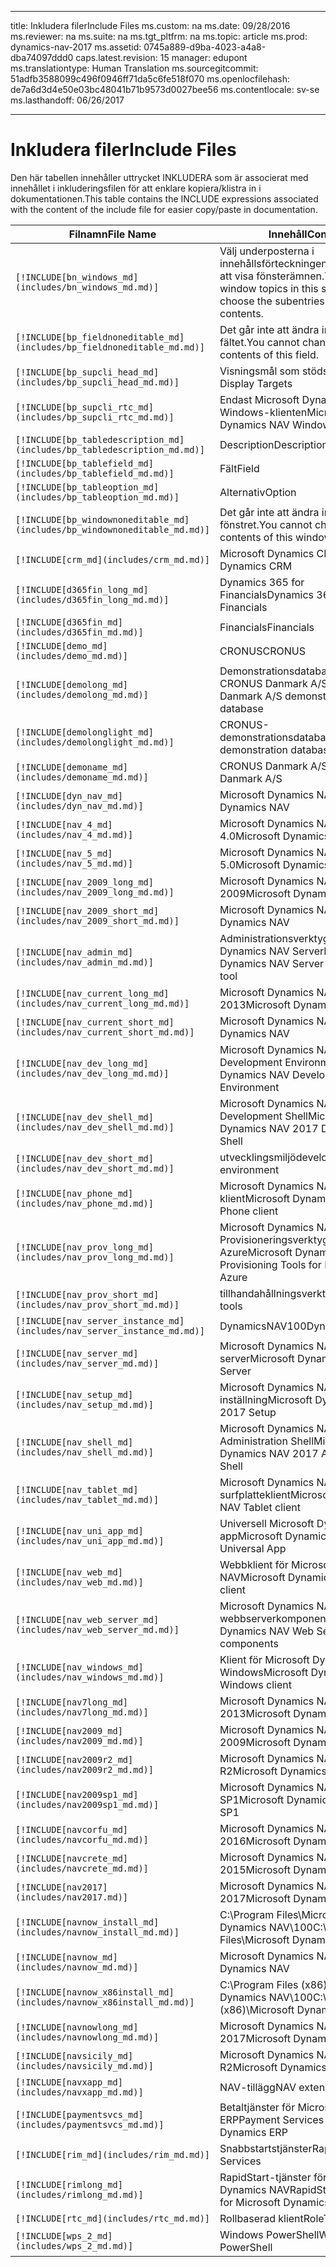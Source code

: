 
---
title: <span data-ttu-id="e4d1a-101">Inkludera filer</span><span class="sxs-lookup"><span data-stu-id="e4d1a-101">Include Files</span></span>
ms.custom: na
ms.date: 09/28/2016
ms.reviewer: na
ms.suite: na
ms.tgt_pltfrm: na
ms.topic: article
ms.prod: dynamics-nav-2017
ms.assetid: 0745a889-d9ba-4023-a4a8-dba74097ddd0
caps.latest.revision: 15
manager: edupont
ms.translationtype: Human Translation
ms.sourcegitcommit: 51adfb3588099c496f0946ff71da5c6fe518f070
ms.openlocfilehash: de7a6d3d4e50e03bc48041b71b9573d0027bee56
ms.contentlocale: sv-se
ms.lasthandoff: 06/26/2017

---

# <a name="include-files"></a><span data-ttu-id="e4d1a-102">Inkludera filer</span><span class="sxs-lookup"><span data-stu-id="e4d1a-102">Include Files</span></span>

<span data-ttu-id="e4d1a-103">Den här tabellen innehåller uttrycket INKLUDERA som är associerat med innehållet i inkluderingsfilen för att enklare kopiera/klistra in i dokumentationen.</span><span class="sxs-lookup"><span data-stu-id="e4d1a-103">This table contains the INCLUDE expressions associated with the content of the include file for easier copy/paste in documentation.</span></span>

|<span data-ttu-id="e4d1a-104">Filnamn</span><span class="sxs-lookup"><span data-stu-id="e4d1a-104">File Name</span></span>   |<span data-ttu-id="e4d1a-105">Innehåll</span><span class="sxs-lookup"><span data-stu-id="e4d1a-105">Content</span></span>  |
|------------|---------|
|`[!INCLUDE[bn_windows_md](includes/bn_windows_md.md)]`|<span data-ttu-id="e4d1a-106">Välj underposterna i innehållsförteckningen i avsnittet för att visa fönsterämnen.</span><span class="sxs-lookup"><span data-stu-id="e4d1a-106">To see the window topics in this section, choose the subentries in the table of contents.</span></span>|
|`[!INCLUDE[bp_fieldnoneditable_md](includes/bp_fieldnoneditable_md.md)]`|<span data-ttu-id="e4d1a-107">Det går inte att ändra innehållet i fältet.</span><span class="sxs-lookup"><span data-stu-id="e4d1a-107">You cannot change the contents of this field.</span></span>|
|`[!INCLUDE[bp_supcli_head_md](includes/bp_supcli_head_md.md)]`|<span data-ttu-id="e4d1a-108">Visningsmål som stöds</span><span class="sxs-lookup"><span data-stu-id="e4d1a-108">Supported Display Targets</span></span>|
|`[!INCLUDE[bp_supcli_rtc_md](includes/bp_supcli_rtc_md.md)]`|<span data-ttu-id="e4d1a-109">Endast Microsoft Dynamics NAV Windows-klienten</span><span class="sxs-lookup"><span data-stu-id="e4d1a-109">Microsoft Dynamics NAV Windows client only</span></span>|
|`[!INCLUDE[bp_tabledescription_md](includes/bp_tabledescription_md.md)]`|<span data-ttu-id="e4d1a-110">Description</span><span class="sxs-lookup"><span data-stu-id="e4d1a-110">Description</span></span>| 
|`[!INCLUDE[bp_tablefield_md](includes/bp_tablefield_md.md)]`|<span data-ttu-id="e4d1a-111">Fält</span><span class="sxs-lookup"><span data-stu-id="e4d1a-111">Field</span></span>|
|`[!INCLUDE[bp_tableoption_md](includes/bp_tableoption_md.md)]`|<span data-ttu-id="e4d1a-112">Alternativ</span><span class="sxs-lookup"><span data-stu-id="e4d1a-112">Option</span></span>|
|`[!INCLUDE[bp_windownoneditable_md](includes/bp_windownoneditable_md.md)]`|<span data-ttu-id="e4d1a-113">Det går inte att ändra innehållet i fönstret.</span><span class="sxs-lookup"><span data-stu-id="e4d1a-113">You cannot change the contents of this window.</span></span>|
|`[!INCLUDE[crm_md](includes/crm_md.md)]`|<span data-ttu-id="e4d1a-114">Microsoft Dynamics CRM</span><span class="sxs-lookup"><span data-stu-id="e4d1a-114">Microsoft Dynamics CRM</span></span>|
|`[!INCLUDE[d365fin_long_md](includes/d365fin_long_md.md)]`|<span data-ttu-id="e4d1a-115">Dynamics 365 for Financials</span><span class="sxs-lookup"><span data-stu-id="e4d1a-115">Dynamics 365 for Financials</span></span>|
|`[!INCLUDE[d365fin_md](includes/d365fin_md.md)]`|<span data-ttu-id="e4d1a-116">Financials</span><span class="sxs-lookup"><span data-stu-id="e4d1a-116">Financials</span></span>|
|`[!INCLUDE[demo_md](includes/demo_md.md)]`|<span data-ttu-id="e4d1a-117">CRONUS</span><span class="sxs-lookup"><span data-stu-id="e4d1a-117">CRONUS</span></span>|
|`[!INCLUDE[demolong_md](includes/demolong_md.md)]`|<span data-ttu-id="e4d1a-118">Demonstrationsdatabasen från CRONUS Danmark A/S</span><span class="sxs-lookup"><span data-stu-id="e4d1a-118">CRONUS Danmark A/S demonstration database</span></span>|
|`[!INCLUDE[demolonglight_md](includes/demolonglight_md.md)]`|<span data-ttu-id="e4d1a-119">CRONUS-demonstrationsdatabas</span><span class="sxs-lookup"><span data-stu-id="e4d1a-119">CRONUS demonstration database</span></span>|
|`[!INCLUDE[demoname_md](includes/demoname_md.md)]`|<span data-ttu-id="e4d1a-120">CRONUS Danmark A/S</span><span class="sxs-lookup"><span data-stu-id="e4d1a-120">CRONUS Danmark A/S</span></span>|
|`[!INCLUDE[dyn_nav_md](includes/dyn_nav_md.md)]`|<span data-ttu-id="e4d1a-121">Microsoft Dynamics NAV</span><span class="sxs-lookup"><span data-stu-id="e4d1a-121">Microsoft Dynamics NAV</span></span>|
|`[!INCLUDE[nav_4_md](includes/nav_4_md.md)]`|<span data-ttu-id="e4d1a-122">Microsoft Dynamics NAV 4.0</span><span class="sxs-lookup"><span data-stu-id="e4d1a-122">Microsoft Dynamics NAV 4.0</span></span>|
|`[!INCLUDE[nav_5_md](includes/nav_5_md.md)]`|<span data-ttu-id="e4d1a-123">Microsoft Dynamics NAV 5.0</span><span class="sxs-lookup"><span data-stu-id="e4d1a-123">Microsoft Dynamics NAV 5.0</span></span>|
|`[!INCLUDE[nav_2009_long_md](includes/nav_2009_long_md.md)]`|<span data-ttu-id="e4d1a-124">Microsoft Dynamics NAV 2009</span><span class="sxs-lookup"><span data-stu-id="e4d1a-124">Microsoft Dynamics NAV 2009</span></span>|
|`[!INCLUDE[nav_2009_short_md](includes/nav_2009_short_md.md)]`|<span data-ttu-id="e4d1a-125">Microsoft Dynamics NAV</span><span class="sxs-lookup"><span data-stu-id="e4d1a-125">Microsoft Dynamics NAV</span></span>|
|`[!INCLUDE[nav_admin_md](includes/nav_admin_md.md)]`|<span data-ttu-id="e4d1a-126">Administrationsverktyg för Microsoft Dynamics NAV Server</span><span class="sxs-lookup"><span data-stu-id="e4d1a-126">Microsoft Dynamics NAV Server Administration tool</span></span>|
|`[!INCLUDE[nav_current_long_md](includes/nav_current_long_md.md)]`|<span data-ttu-id="e4d1a-127">Microsoft Dynamics NAV 2013</span><span class="sxs-lookup"><span data-stu-id="e4d1a-127">Microsoft Dynamics NAV 2013</span></span>|
|`[!INCLUDE[nav_current_short_md](includes/nav_current_short_md.md)]`|<span data-ttu-id="e4d1a-128">Microsoft Dynamics NAV</span><span class="sxs-lookup"><span data-stu-id="e4d1a-128">Microsoft Dynamics NAV</span></span>|
|`[!INCLUDE[nav_dev_long_md](includes/nav_dev_long_md.md)]`|<span data-ttu-id="e4d1a-129">Microsoft Dynamics NAV Development Environment</span><span class="sxs-lookup"><span data-stu-id="e4d1a-129">Microsoft Dynamics NAV Development Environment</span></span>|
|`[!INCLUDE[nav_dev_shell_md](includes/nav_dev_shell_md.md)]`|<span data-ttu-id="e4d1a-130">Microsoft Dynamics NAV 2017 Development Shell</span><span class="sxs-lookup"><span data-stu-id="e4d1a-130">Microsoft Dynamics NAV 2017 Development Shell</span></span>|
|`[!INCLUDE[nav_dev_short_md](includes/nav_dev_short_md.md)]`|<span data-ttu-id="e4d1a-131">utvecklingsmiljö</span><span class="sxs-lookup"><span data-stu-id="e4d1a-131">development environment</span></span>|
|`[!INCLUDE[nav_phone_md](includes/nav_phone_md.md)]`|<span data-ttu-id="e4d1a-132">Microsoft Dynamics NAV Phone-klient</span><span class="sxs-lookup"><span data-stu-id="e4d1a-132">Microsoft Dynamics NAV Phone client</span></span>|
|`[!INCLUDE[nav_prov_long_md](includes/nav_prov_long_md.md)]`|<span data-ttu-id="e4d1a-133">Microsoft Dynamics NAV Provisioneringsverktyg för Windows Azure</span><span class="sxs-lookup"><span data-stu-id="e4d1a-133">Microsoft Dynamics NAV Provisioning Tools for Microsoft Azure</span></span>|
|`[!INCLUDE[nav_prov_short_md](includes/nav_prov_short_md.md)]`|<span data-ttu-id="e4d1a-134">tillhandahållningsverktyg</span><span class="sxs-lookup"><span data-stu-id="e4d1a-134">provisioning tools</span></span>|
|`[!INCLUDE[nav_server_instance_md](includes/nav_server_instance_md.md)]`|<span data-ttu-id="e4d1a-135">DynamicsNAV100</span><span class="sxs-lookup"><span data-stu-id="e4d1a-135">DynamicsNAV100</span></span>|
|`[!INCLUDE[nav_server_md](includes/nav_server_md.md)]`|<span data-ttu-id="e4d1a-136">Microsoft Dynamics NAV-server</span><span class="sxs-lookup"><span data-stu-id="e4d1a-136">Microsoft Dynamics NAV Server</span></span>|
|`[!INCLUDE[nav_setup_md](includes/nav_setup_md.md)]`|<span data-ttu-id="e4d1a-137">Microsoft Dynamics NAV 2017-inställning</span><span class="sxs-lookup"><span data-stu-id="e4d1a-137">Microsoft Dynamics NAV 2017 Setup</span></span>|
|`[!INCLUDE[nav_shell_md](includes/nav_shell_md.md)]`|<span data-ttu-id="e4d1a-138">Microsoft Dynamics NAV 2017 Administration Shell</span><span class="sxs-lookup"><span data-stu-id="e4d1a-138">Microsoft Dynamics NAV 2017 Administration Shell</span></span>|
|`[!INCLUDE[nav_tablet_md](includes/nav_tablet_md.md)]`|<span data-ttu-id="e4d1a-139">Microsoft Dynamics NAV-surfplatteklient</span><span class="sxs-lookup"><span data-stu-id="e4d1a-139">Microsoft Dynamics NAV Tablet client</span></span>|
|`[!INCLUDE[nav_uni_app_md](includes/nav_uni_app_md.md)]`|<span data-ttu-id="e4d1a-140">Universell Microsoft Dynamics NAV-app</span><span class="sxs-lookup"><span data-stu-id="e4d1a-140">Microsoft Dynamics NAV Universal App</span></span>|
|`[!INCLUDE[nav_web_md](includes/nav_web_md.md)]`|<span data-ttu-id="e4d1a-141">Webbklient för Microsoft Dynamics NAV</span><span class="sxs-lookup"><span data-stu-id="e4d1a-141">Microsoft Dynamics NAV Web client</span></span>|
|`[!INCLUDE[nav_web_server_md](includes/nav_web_server_md.md)]`|<span data-ttu-id="e4d1a-142">Microsoft Dynamics NAV-webbserverkomponenter</span><span class="sxs-lookup"><span data-stu-id="e4d1a-142">Microsoft Dynamics NAV Web Server components</span></span>|
|`[!INCLUDE[nav_windows_md](includes/nav_windows_md.md)]`|<span data-ttu-id="e4d1a-143">Klient för Microsoft Dynamics NAV Windows</span><span class="sxs-lookup"><span data-stu-id="e4d1a-143">Microsoft Dynamics NAV Windows client</span></span>|
|`[!INCLUDE[nav7long_md](includes/nav7long_md.md)]`|<span data-ttu-id="e4d1a-144">Microsoft Dynamics NAV 2013</span><span class="sxs-lookup"><span data-stu-id="e4d1a-144">Microsoft Dynamics NAV 2013</span></span>|
|`[!INCLUDE[nav2009_md](includes/nav2009_md.md)]`|<span data-ttu-id="e4d1a-145">Microsoft Dynamics NAV 2009</span><span class="sxs-lookup"><span data-stu-id="e4d1a-145">Microsoft Dynamics NAV 2009</span></span>|
|`[!INCLUDE[nav2009r2_md](includes/nav2009r2_md.md)]`|<span data-ttu-id="e4d1a-146">Microsoft Dynamics NAV 2009 R2</span><span class="sxs-lookup"><span data-stu-id="e4d1a-146">Microsoft Dynamics NAV 2009 R2</span></span>|
|`[!INCLUDE[nav2009sp1_md](includes/nav2009sp1_md.md)]`|<span data-ttu-id="e4d1a-147">Microsoft Dynamics NAV 2009 SP1</span><span class="sxs-lookup"><span data-stu-id="e4d1a-147">Microsoft Dynamics NAV 2009 SP1</span></span>|
|`[!INCLUDE[navcorfu_md](includes/navcorfu_md.md)]`|<span data-ttu-id="e4d1a-148">Microsoft Dynamics NAV 2016</span><span class="sxs-lookup"><span data-stu-id="e4d1a-148">Microsoft Dynamics NAV 2016</span></span>|
|`[!INCLUDE[navcrete_md](includes/navcrete_md.md)]`|<span data-ttu-id="e4d1a-149">Microsoft Dynamics NAV 2015</span><span class="sxs-lookup"><span data-stu-id="e4d1a-149">Microsoft Dynamics NAV 2015</span></span>|
|`[!INCLUDE[nav2017](includes/nav2017.md)]`|<span data-ttu-id="e4d1a-150">Microsoft Dynamics NAV 2017</span><span class="sxs-lookup"><span data-stu-id="e4d1a-150">Microsoft Dynamics NAV 2017</span></span>|
|`[!INCLUDE[navnow_install_md](includes/navnow_install_md.md)]`|<span data-ttu-id="e4d1a-151">C:\\Program Files\\Microsoft Dynamics NAV\\100</span><span class="sxs-lookup"><span data-stu-id="e4d1a-151">C:\\Program Files\\Microsoft Dynamics NAV\\100</span></span>|
|`[!INCLUDE[navnow_md](includes/navnow_md.md)]`|<span data-ttu-id="e4d1a-152">Microsoft Dynamics NAV</span><span class="sxs-lookup"><span data-stu-id="e4d1a-152">Microsoft Dynamics NAV</span></span>|
|`[!INCLUDE[navnow_x86install_md](includes/navnow_x86install_md.md)]`|<span data-ttu-id="e4d1a-153">C:\\Program Files \(x86\)\\Microsoft Dynamics NAV\\100</span><span class="sxs-lookup"><span data-stu-id="e4d1a-153">C:\\Program Files \(x86\)\\Microsoft Dynamics NAV\\100</span></span>|
|`[!INCLUDE[navnowlong_md](includes/navnowlong_md.md)]`|<span data-ttu-id="e4d1a-154">Microsoft Dynamics NAV 2017</span><span class="sxs-lookup"><span data-stu-id="e4d1a-154">Microsoft Dynamics NAV 2017</span></span>|
|`[!INCLUDE[navsicily_md](includes/navsicily_md.md)]`|<span data-ttu-id="e4d1a-155">Microsoft Dynamics NAV 2013 R2</span><span class="sxs-lookup"><span data-stu-id="e4d1a-155">Microsoft Dynamics NAV 2013 R2</span></span>|
|`[!INCLUDE[navxapp_md](includes/navxapp_md.md)]`|<span data-ttu-id="e4d1a-156">NAV-tillägg</span><span class="sxs-lookup"><span data-stu-id="e4d1a-156">NAV extension</span></span>|
|`[!INCLUDE[paymentsvcs_md](includes/paymentsvcs_md.md)]`|<span data-ttu-id="e4d1a-157">Betaltjänster för Microsoft Dynamics ERP</span><span class="sxs-lookup"><span data-stu-id="e4d1a-157">Payment Services for Microsoft Dynamics ERP</span></span>|
|`[!INCLUDE[rim_md](includes/rim_md.md)]`|<span data-ttu-id="e4d1a-158">Snabbstartstjänster</span><span class="sxs-lookup"><span data-stu-id="e4d1a-158">RapidStart Services</span></span>|
|`[!INCLUDE[rimlong_md](includes/rimlong_md.md)]`|<span data-ttu-id="e4d1a-159">RapidStart-tjänster för Microsoft Dynamics NAV</span><span class="sxs-lookup"><span data-stu-id="e4d1a-159">RapidStart Services for Microsoft Dynamics NAV</span></span>|
|`[!INCLUDE[rtc_md](includes/rtc_md.md)]`|<span data-ttu-id="e4d1a-160">Rollbaserad klient</span><span class="sxs-lookup"><span data-stu-id="e4d1a-160">RoleTailored client</span></span>|
|`[!INCLUDE[wps_2_md](includes/wps_2_md.md)]`|<span data-ttu-id="e4d1a-161">Windows PowerShell</span><span class="sxs-lookup"><span data-stu-id="e4d1a-161">Windows PowerShell</span></span>|

